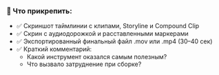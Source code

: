 ### **📎 Что прикрепить:**

- ✅ Скриншот таймлинии с клипами, Storyline и Compound Clip
- ✅ Скрин с аудиодорожкой и расставленными маркерами
- ✅ Экспортированный финальный файл .mov или .mp4 (30–40 сек)
- ✅ Краткий комментарий:
    - Какой инструмент оказался самым полезным?
    - Что вызвало затруднение при сборке?